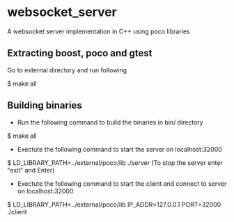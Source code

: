 # websocket_server
A websocket server implementation in C++ using poco libraries

## Extracting boost, poco and gtest
Go to external directory and run following

$ make all

## Building binaries
- Run the following command to build the binaries in bin/ directory

$ make all

- Exectute the following command to start the server on localhost:32000

$ LD_LIBRARY_PATH=../external/poco/lib ./server
  (To stop the server enter "exit" and Enter)

- Exectute the following command to start the client and connect to server on localhost:32000

$ LD_LIBRARY_PATH=../external/poco/lib IP_ADDR=127.0.0.1 PORT=32000 ./client
